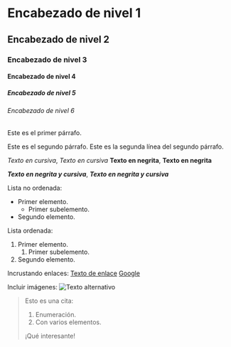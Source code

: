 # Encabezado de nivel 1
## Encabezado de nivel 2
### Encabezado de nivel 3
#### Encabezado de nivel 4
##### Encabezado de nivel 5
###### Encabezado de nivel 6

Este es el primer párrafo. 

Este es el segundo párrafo. 
Este es la segunda línea del segundo párrafo. 

*Texto en cursiva*, _Texto en cursiva_
**Texto en negrita**, __Texto en negrita__

***Texto en negrita y cursiva***, ___Texto en negrita y cursiva___

Lista no ordenada:
- Primer elemento.
    - Primer subelemento.
- Segundo elemento. 


Lista ordenada:
1. Primer elemento.
    1. Primer subelemento.
2. Segundo elemento.

Incrustando enlaces:
[Texto de enlace](http://www.google.es)
[Google](http://www.google.es)
  
Incluir imágenes:
![Texto alternativo]()

> Esto es una cita:
> 1. Enumeración.
> 2. Con varios elementos.
>
> ¡Qué interesante!